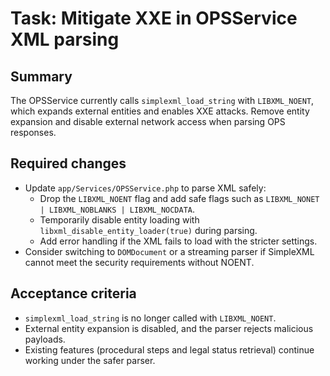 # Task: Mitigate XXE in OPSService XML parsing

## Summary
The OPSService currently calls `simplexml_load_string` with `LIBXML_NOENT`, which expands external entities and enables XXE attacks. Remove entity expansion and disable external network access when parsing OPS responses.

## Required changes
- Update `app/Services/OPSService.php` to parse XML safely:
  - Drop the `LIBXML_NOENT` flag and add safe flags such as `LIBXML_NONET | LIBXML_NOBLANKS | LIBXML_NOCDATA`.
  - Temporarily disable entity loading with `libxml_disable_entity_loader(true)` during parsing.
  - Add error handling if the XML fails to load with the stricter settings.
- Consider switching to `DOMDocument` or a streaming parser if SimpleXML cannot meet the security requirements without NOENT.

## Acceptance criteria
- `simplexml_load_string` is no longer called with `LIBXML_NOENT`.
- External entity expansion is disabled, and the parser rejects malicious payloads.
- Existing features (procedural steps and legal status retrieval) continue working under the safer parser.
